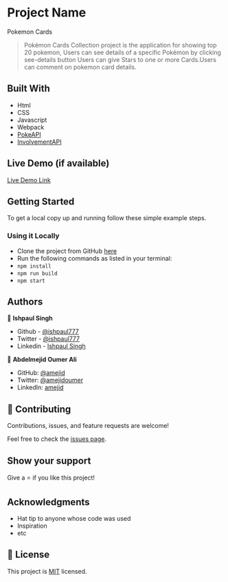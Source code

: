 # Project Name

Pokemon Cards

> Pokémon Cards Collection project is the application for showing top 20 pokemon, Users can see details of a specific Pokémon by clicking see-details button Users can give Stars to one or more Cards.Users can comment on pokemon card details.

## Built With

- Html
- CSS
- Javascript
- Webpack
- [PokeAPI](https://pokeapi.co/docs/v2#pokemon-section)
- [InvolvementAPI](https://www.notion.so/Involvement-API-869e60b5ad104603aa6db59e08150270)

## Live Demo (if available)

[Live Demo Link](https://ishpaul777.github.io/pokemon-cards-collection/)

## Getting Started

To get a local copy up and running follow these simple example steps.

### Using it Locally

- Clone the project from GitHub [here](git@github.com:ishpaul777/pokemon-cards-collection.git)
- Run the following commands as listed in your terminal:
- `npm install`
- `npm run build`
- `npm start`

## Authors

👤 **Ishpaul Singh**

- Github - [@ishpaul777](https://github.com/ishpaul777)
- Twitter - [@ishpaul777](https://twitter.com/ishpaul777)
- Linkedin - [Ishpaul Singh](https://www.linkedin.com/in/ishpaul-singh-264590226/)

👤 **Abdelmejid Oumer Ali**

- GitHub: [@amejid](https://github.com/amejid)
- Twitter: [@amejidoumer](https://twitter.com/amejidoumer)
- LinkedIn: [amejid](https://linkedin.com/in/amejid)

## 🤝 Contributing

Contributions, issues, and feature requests are welcome!

Feel free to check the [issues page](../../issues/).

## Show your support

Give a ⭐️ if you like this project!

## Acknowledgments

- Hat tip to anyone whose code was used
- Inspiration
- etc

## 📝 License

This project is [MIT](./MIT.md) licensed.
